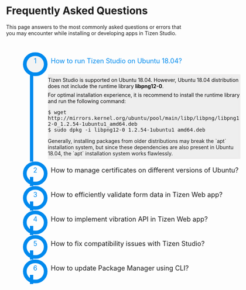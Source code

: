 # Frequently Asked Questions 

This page answers to the most commonly asked questions or errors that you may encounter while installing or developing apps in Tizen Studio.

 <style>
         pre {
  display: block;
  font-family: monospace;
  white-space: pre-line;
  margin: 20 em 70;
  /*! white-space:pre-wrap; */
}

label {
         font-size: 18px;
         cursor: pointer;
         padding: 0em 0em 0.8em 6px;
         }
         label:hover {
         color: ##008aee;
         }
         label:hover:before {
         background: #e6e6e6;
         }
         label:before {
         text-align: center;
         content: counter(li);
         border: 10px solid #008aee;
         border-radius: 40px;
         display: inline-block;
         width: 47px;
         height: 45px;
         line-height: 28px;
         font-size: 18px;
         margin: 4px 0.5em 0px 0px;
         color:#008aee;
         }
         .css-accordion {
         list-style-type: none;
         counter-reset: li;
         padding: 20px;
         margin: 20px;
         width: 600px;
         repeat top left;
         /*---- End .accordion-item ----*/
         }
         .css-accordion .accordion-item {
         counter-increment: li;
         padding: 0;
         margin: 0;
         }
         .css-accordion .accordion-item .item-content-container {
         border-left: 9px solid #008aee;
         padding: 7px 0px;
         margin: -23px 0px -4px 25px;
         }
         .css-accordion .accordion-item .item-content-container .item-content {
         background: #eee;
         padding: 0px 0em;
         overflow: hidden;
         margin: 11px 0 0px 40px;
         border-radius: 2px;
         box-shadow: inset 0 2px 8px rgba(241, 235, 235, 0.5), 0 1px 2px rgba(255, 255, 255, 0.9);
         }
         .css-accordion .accordion-item .item-content-container .item-content p {
         margin: 0.5em 0;
         font-size: 14px
         text-shadow: 0 1px 1px rgba(181, 99, 99, 0.9);
         color: #090808;
         }
         .css-accordion .accordion-item input[type=radio] {
         display: none;
         /*---- End &:checked ----*/
         }
         .css-accordion .accordion-item input[type=radio] ~ .item-content-container {
         overflow: hidden;
         }
         .css-accordion .accordion-item input[type=radio] ~ .item-content-container .item-content {
         height: 0;
         transition: all 0.3s linear;
         }
         .css-accordion .accordion-item input[type=radio]:checked ~ .item-content-container {
         height: auto;
         overflow: visible;
         }
         .css-accordion .accordion-item input[type=radio]:checked ~ .item-content-container .item-content {
         height: inherit;
         /*! overflow-y: auto; */
         transition: all 0.5s linear;
         }
         .css-accordion .accordion-item input[type=radio]:checked + label {
         color: #008aee;
         }
         .css-accordion .accordion-item input[type=radio]:checked + label:before {
         background: #f3f3f3;
         }
      
      </style>
   </head>
<body>
   <ol class="css-accordion user-journey">
      <li class="accordion-item stage-1">
         <input type="radio" name="accordion-control" id="stage-1-control" checked="">
            <label for="stage-1-control">How to run Tizen Studio on Ubuntu 18.04?</label>
               <div class="item-content-container">
                  <div class="item-content">
                     <p>Tizen Studio is supported on Ubuntu 18.04. However, Ubuntu 18.04 distribution does not include the runtime library <b>libpng12-0</b>.
                     <p>For optimal installation experience, it is recommend to install the runtime library and run the following command:
                        <pre>
                           $ wget http://mirrors.kernel.org/ubuntu/pool/main/libp/libpng/libpng12-0_1.2.54-1ubuntu1_amd64.deb
                           $ sudo dpkg -i libpng12-0_1.2.54-1ubuntu1_amd64.deb
                        </pre>
                     </p>
                     Generally, installing packages from older distributions may break the `apt` installation system, but since these dependencies are also present in Ubuntu 18.04, the `apt` installation system works flawlessly.</p>
                  </div>
               </div>
      </li>
      <li class="accordion-item stage-2">
         <input type="radio" name="accordion-control" id="stage-2-control">
            <label for="stage-2-control">How to manage certificates on different versions of Ubuntu?</label>
               <div class="item-content-container">
                  <div class="item-content">
                     <p>
                      On Ubuntu, Tizen Certificate Manager stores the passwords of the certificates in the <b>gnome-keyring</b> application. Therefore, you must enable the <b>gnome-keyring</b> application to ensure that Tizen Studio functions smoothly. </p>
                     <p>The remote login in a Linux desktop system does not have the <b>DBUS_SESSION_BUS_ADDRESS</b> variable set in the session. </p>
                     <p>To store and lookup passwords in the <b>host login keyring</b>, you must set the <b>DBUS_SESSION_BUS_ADDRESS</b> variable.</p>
                     <p>For more information, see <a href="https://developer.tizen.org/community/tip-tech/how-manage-certificates-and-package-applications-different-ubuntu-setups)">Manage certificates. </a>
                     </p>
                </div>
             </div>
      </li> 
      <li class="accordion-item stage-3">
         <input type="radio" name="accordion-control" id="stage-3-control">
            <label for="stage-3-control">How to efficiently validate form data in Tizen Web app?</label>
               <div class="item-content-container">
                  <div class="item-content">
                     <p>Form Validation typically occurs at the server end. If the data entered by the client is incorrect or the data is missing, the server responds and the user needs to resubmit the form with correct information. The whole process incurs lot of time but to effectively validate the form data, see <a href="https://developer.tizen.org/community/tip-tech/form-validation-using-tizen-web">simple form validation in Tizen Web app.</a></p>             
                  </div>
               </div>
      </li>
      <li class="accordion-item stage-4">
         <input type="radio" name="accordion-control" id="stage-4-control">
            <label for="stage-4-control">How to implement vibration API in Tizen Web app?</label>
               <div class="item-content-container">
                  <div class="item-content">
                     <p>Vibration API adds to the user experience and improves overall perception of the application. With vibration API, no third party library is required to implement vibration feature. For more information on implemtation of Tizen Vibration API, see <a href="https://developer.tizen.org/community/tip-tech/vibration-api-tizen-web-app">Vibration API.</a></p>
                  </div>
               </div>
      </li>
      <li class="accordion-item stage-5">
         <input type="radio" name="accordion-control" id="stage-5-control">
            <label for="stage-5-control">How to fix compatibility issues with Tizen Studio?</label>
               <div class="item-content-container">
                  <div class="item-content">
                     <p>Following are the various conditions that can cause compatibility issues:
                        <ul>
                           <li>Using an older workspace in the installed version of Tizen Studio.</li>
                           <li>Using Tizen Web, Tizen Native, and Tizen Native UI Builder perspectives</li>
                           <li>The Tizen Native or Tizen Native Builder perspectives were previously used.</li>
                           <li>After installing the latest version of Tizen Studio and using the installer without installing other tools from Package Manager.</li>
                     </p>
                        </ul>
                           <p>
                           For more information, see <a href="https://developer.tizen.org/community/tip-tech/trouble-shooting-compatibility-previous-versions-tizen-studio">troubleshooting for compatibility.</a>
                           </p>
                  </div>
               </div>
      </li>
         <li class="accordion-item stage-6">
            <input type="radio" name="accordion-control" id="stage-6-control">
            <label for="stage-6-control">How to update Package Manager using CLI?</label>
            <div class="item-content-container">
               <div class="item-content">
                  <p>To update Tizen Studio using CLI Package Manager, use the update command with the following syntax:
                  <pre>package-manager-cli update [--accept-license] [--no-java-check] [--proxy <value>] [-f <file path>] [-p <password>] [--latest] </pre>
                  For information on the command switches, see <a href="https://docs.tizen.org/application/tizen-studio/setup/update-sdk#updating-with-the-cli-package-manager">Updating with the CLI Package Manager.</a>
               </div>
            </div>
        </li>
   </ol>